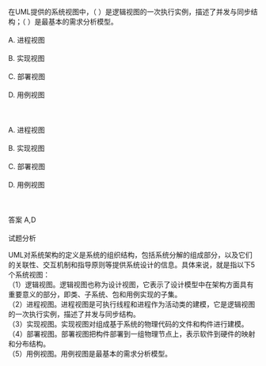<div class="detail lh2">在UML提供的系统视图中，（  ）是逻辑视图的一次执行实例，描述了并发与同步结构；（  ）是最基本的需求分析模型。<br/><br/>A. 进程视图<br/><br/>B. 实现视图<br/><br/>C. 部署视图<br/><br/>D. 用例视图<br/><br/><br/><br/>A. 进程视图<br/><br/>B. 实现视图<br/><br/>C. 部署视图<br/><br/>D. 用例视图<br/><br/><br/><br/>答案 A,D<br/><br/>试题分析<br/><p></p><div>
UML对系统架构的定义是系统的组织结构，包括系统分解的组成部分，以及它们的关联性、交互机制和指导原则等提供系统设计的信息。具体来说，就是指以下5个系统视图：</div>
<div>
（1）逻辑视图。逻辑视图也称为设计视图，它表示了设计模型中在架构方面具有重要意义的部分，即类、子系统、包和用例实现的子集。</div>
<div>
（2）进程视图。进程视图是可执行线程和进程作为活动类的建模，它是逻辑视图的一次执行实例，描述了并发与同步结构。</div>
<div>
（3）实现视图。实现视图对组成基于系统的物理代码的文件和构件进行建模。</div>
<div>
（4）部署视图。部署视图把构件部署到一组物理节点上，表示软件到硬件的映射和分布结构。</div>
<div>
（5）用例视图。用例视图是最基本的需求分析模型。</div></div>